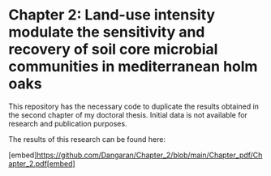 # Chapter 2: Land-use intensity modulate the sensitivity and recovery of soil core microbial communities in mediterranean holm oaks

This repository has the necessary code to duplicate the results obtained in the second chapter of my doctoral thesis. Initial data is not available for research and publication purposes. 

The results of this research can be found here:

[embed]https://github.com/Dangaran/Chapter_2/blob/main/Chapter_pdf/Chapter_2.pdf[embed]
